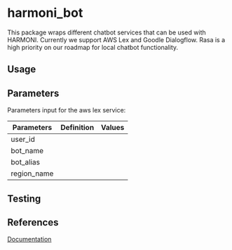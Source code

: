 # harmoni_bot

This package wraps different chatbot services that can be used with HARMONI. Currently we support AWS Lex and Goodle Dialogflow. Rasa is a high priority on our roadmap for local chatbot functionality.
## Usage
## Parameters

Parameters input for the aws lex service: 

| Parameters           | Definition | Values |
|----------------------|------------|--------|
|user_id               |            |        |
|bot_name              |            |        |
|bot_alias             |            |        |
|region_name           |            |        |

## Testing
## References
[Documentation](https://harmoni.readthedocs.io/en/latest/packages/harmoni_bot.html)
